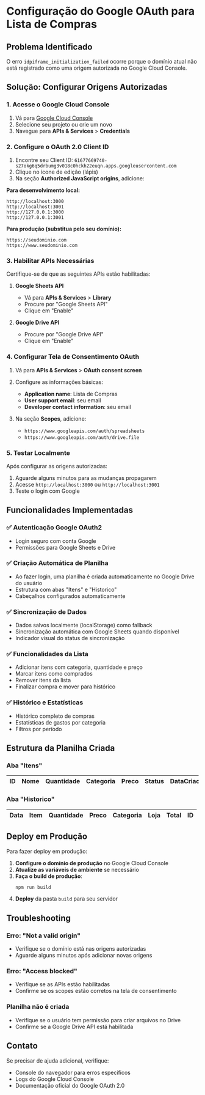 # Configuração do Google OAuth para Lista de Compras

## Problema Identificado

O erro `idpiframe_initialization_failed` ocorre porque o domínio atual não está registrado como uma origem autorizada no Google Cloud Console.

## Solução: Configurar Origens Autorizadas

### 1. Acesse o Google Cloud Console

1. Vá para [Google Cloud Console](https://console.cloud.google.com/)
2. Selecione seu projeto ou crie um novo
3. Navegue para **APIs & Services** > **Credentials**

### 2. Configure o OAuth 2.0 Client ID

1. Encontre seu Client ID: `61677669740-s27okg6q5drbumg3v018c0hckh22euqn.apps.googleusercontent.com`
2. Clique no ícone de edição (lápis)
3. Na seção **Authorized JavaScript origins**, adicione:

**Para desenvolvimento local:**
```
http://localhost:3000
http://localhost:3001
http://127.0.0.1:3000
http://127.0.0.1:3001
```

**Para produção (substitua pelo seu domínio):**
```
https://seudominio.com
https://www.seudominio.com
```

### 3. Habilitar APIs Necessárias

Certifique-se de que as seguintes APIs estão habilitadas:

1. **Google Sheets API**
   - Vá para **APIs & Services** > **Library**
   - Procure por "Google Sheets API"
   - Clique em "Enable"

2. **Google Drive API**
   - Procure por "Google Drive API"
   - Clique em "Enable"

### 4. Configurar Tela de Consentimento OAuth

1. Vá para **APIs & Services** > **OAuth consent screen**
2. Configure as informações básicas:
   - **Application name**: Lista de Compras
   - **User support email**: seu email
   - **Developer contact information**: seu email

3. Na seção **Scopes**, adicione:
   - `https://www.googleapis.com/auth/spreadsheets`
   - `https://www.googleapis.com/auth/drive.file`

### 5. Testar Localmente

Após configurar as origens autorizadas:

1. Aguarde alguns minutos para as mudanças propagarem
2. Acesse `http://localhost:3000` ou `http://localhost:3001`
3. Teste o login com Google

## Funcionalidades Implementadas

### ✅ Autenticação Google OAuth2
- Login seguro com conta Google
- Permissões para Google Sheets e Drive

### ✅ Criação Automática de Planilha
- Ao fazer login, uma planilha é criada automaticamente no Google Drive do usuário
- Estrutura com abas "Itens" e "Historico"
- Cabeçalhos configurados automaticamente

### ✅ Sincronização de Dados
- Dados salvos localmente (localStorage) como fallback
- Sincronização automática com Google Sheets quando disponível
- Indicador visual do status de sincronização

### ✅ Funcionalidades da Lista
- Adicionar itens com categoria, quantidade e preço
- Marcar itens como comprados
- Remover itens da lista
- Finalizar compra e mover para histórico

### ✅ Histórico e Estatísticas
- Histórico completo de compras
- Estatísticas de gastos por categoria
- Filtros por período

## Estrutura da Planilha Criada

### Aba "Itens"
| ID | Nome | Quantidade | Categoria | Preco | Status | DataCriacao |
|----|------|------------|-----------|-------|--------|-------------|

### Aba "Historico"
| Data | Item | Quantidade | Preco | Categoria | Loja | Total | ID |
|------|------|------------|-------|-----------|------|-------|----| 

## Deploy em Produção

Para fazer deploy em produção:

1. **Configure o domínio de produção** no Google Cloud Console
2. **Atualize as variáveis de ambiente** se necessário
3. **Faça o build de produção**:
   ```bash
   npm run build
   ```
4. **Deploy** da pasta `build` para seu servidor

## Troubleshooting

### Erro: "Not a valid origin"
- Verifique se o domínio está nas origens autorizadas
- Aguarde alguns minutos após adicionar novas origens

### Erro: "Access blocked"
- Verifique se as APIs estão habilitadas
- Confirme se os scopes estão corretos na tela de consentimento

### Planilha não é criada
- Verifique se o usuário tem permissão para criar arquivos no Drive
- Confirme se a Google Drive API está habilitada

## Contato

Se precisar de ajuda adicional, verifique:
- Console do navegador para erros específicos
- Logs do Google Cloud Console
- Documentação oficial do Google OAuth 2.0


